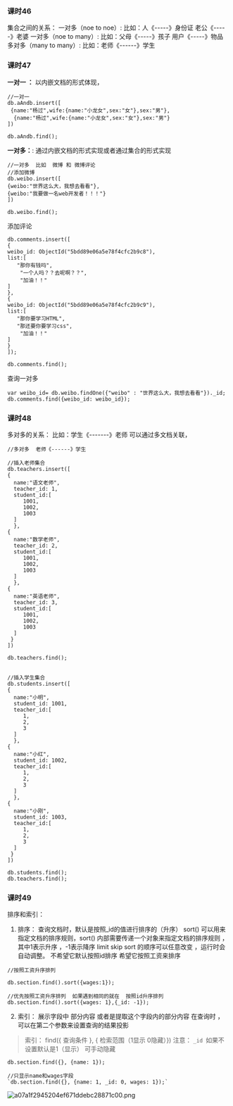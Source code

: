 ### 课时46

集合之间的关系：
一对多（noe to noe）:
比如：人《-----》身份证   老公《-----》老婆
一对多（noe to many）:
比如：父母《-----》孩子  用户《-----》物品
多对多（many to many）:
比如：老师《------》学生


### 课时47
**一对一  ：**
以内嵌文档的形式体现，
```
//一对一
db.aAndb.insert([
 {name:"杨过",wife:{name:"小龙女",sex:"女"},sex:"男"},
  {name:"杨过",wife:{name:"小龙女",sex:"女"},sex:"男"}
])

db.aAndb.find();
```

**一对多：**:
通过内嵌文档的形式实现或者通过集合的形式实现
```
//一对多  比如  微博 和 微博评论
//添加微博
db.weibo.insert([
{weibo:"世界这么大，我想去看看"},
{weibo:"我要做一名web开发者！！！"}
])

db.weibo.find();
```
添加评论
```
db.comments.insert([
{
weibo_id: ObjectId("5bdd89e06a5e78f4cfc2b9c8"),
list:[
   "那你有钱吗",
    "一个人吗？？去呢啊？？",
    "加油！！"
]
},
{
weibo_id: ObjectId("5bdd89e06a5e78f4cfc2b9c9"),
list:[
   "那你要学习HTML",
   "那还要你要学习css",
    "加油！！"
]
}
]);

db.comments.find();
```
查询一对多
```
var weibo_id= db.weibo.findOne({"weibo" : "世界这么大，我想去看看"})._id;
db.comments.find({weibo_id: weibo_id});
```

### 课时48

多对多的关系：
比如：学生《-------》老师
可以通过多文档关联，
```
//多对多  老师《------》学生

//插入老师集合
db.teachers.insert([
{
  name:"语文老师",
  teacher_id: 1,
  student_id:[
     1001,
     1002,
     1003
  ]
  },
{
  name:"数学老师",
  teacher_id: 2,
  student_id:[
     1001,
     1002,
     1003
  ]
  },
{
  name:"英语老师",
  teacher_id: 3,
  student_id:[
     1001,
     1002,
     1003
  ]
 }
])

db.teachers.find();


//插入学生集合
db.students.insert([
{
  name:"小明",
  student_id: 1001,
  teacher_id:[
     1,
     2,
     3
  ]
  },
{
  name:"小红",
  student_id: 1002,
  teacher_id:[
     1,
     2,
     3
  ]
  },
{
  name:"小刚",
  student_id: 1003,
  teacher_id:[
     1,
     2,
     3
  ]
 }
])

db.students.find();
db.teachers.find();
```

### 课时49

排序和索引：
1. 排序：
查询文档时，默认是按照_id的值进行排序的（升序）
sort() 可以用来指定文档的排序规则，sort() 内部需要传递一个对象来指定文档的排序规则 ，其中1表示升序 ，-1表示降序
limit skip sort 的顺序可以任意改变 ，运行时会自动调整。
不希望它默认按照id排序  希望它按照工资来排序
```
//按照工资升序排列

db.section.find().sort({wages:1});

//优先按照工资升序排列  如果遇到相同的就在  按照id升序排列
db.section.find().sort({wages: 1},{_id: -1});

```
2. 索引：
展示字段中 部分内容
或者是提取这个字段内的部分内容
在查询时 ，可以在第二个参数来设置查询的结果投影

>索引： find({ 查询条件 }, { 检索范围（1显示 0隐藏）})
注意： `_id `如果不设置默认是1（显示） 可手动隐藏

`db.section.find({}, {name: 1});`
```
//只显示name和wages字段
`db.section.find({}, {name: 1, _id: 0, wages: 1});`
```
![a07a1f2945204ef671ddebc28871c00.png](https://upload-images.jianshu.io/upload_images/7072486-1b481d1c9381e28f.png?imageMogr2/auto-orient/strip%7CimageView2/2/w/1240)
